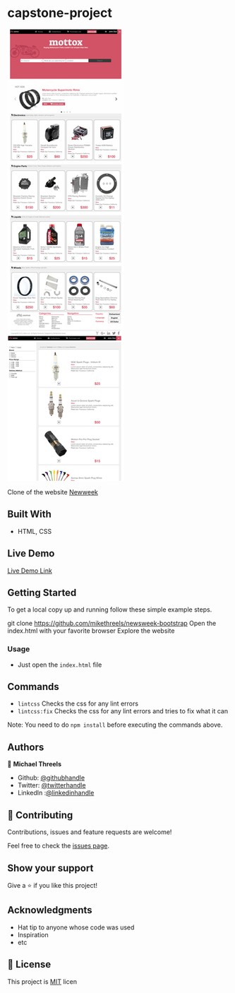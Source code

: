 # capstone-project

![screenshot](./images/app-screenshot.png)

Clone of the website [Newweek](https://www.newsweek.com/)

## Built With

- HTML, CSS

## Live Demo

[Live Demo Link](https://mikethreels.github.io/newsweek-bootstrap/)

## Getting Started

To get a local copy up and running follow these simple example steps.

git clone https://github.com/mikethreels/newsweek-bootstrap
Open the index.html with your favorite browser
Explore the website

### Usage

- Just open the `index.html` file

## Commands
- `lintcss` Checks the css for any lint errors
- `lintcss:fix` Checks the css for any lint errors and tries to fix what it can

Note: You need to do `npm install` before executing the commands above.

## Authors

👤 **Michael Threels**

- Github: [@githubhandle](https://github.com/mikethreels)
- Twitter: [@twitterhandle](https://twitter.com/MichaelThreels)
- LinkedIn :[@linkedinhandle](https://www.linkedin.com/in/michael-threels-24101991)

## 🤝 Contributing

Contributions, issues and feature requests are welcome!

Feel free to check the [issues page](issues/).

## Show your support

Give a ⭐️ if you like this project!

## Acknowledgments

- Hat tip to anyone whose code was used
- Inspiration
- etc

## 📝 License

This project is [MIT](lic.url) licen